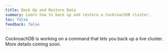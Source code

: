 ```yaml
---
title: Back Up and Restore Data
summary: Learn how to back up and restore a CockroachDB cluster.
toc: false
feedback: false
---
```


CockroachDB is working on a command that lets you back up a live cluster. More details coming soon.


